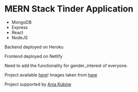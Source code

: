 # MERN Stack Tinder Application

* MongoDB
* Express
* React
* NodeJS

Backend deployed on Heroku

Frontend deployed on Netlify

Need to add the functionality for gender_interest of everyone.

Project available [here](https://scottfo-tinder.netlify.app/)!
Images taken from [here](https://imgur.com/gallery/eC1tMto)

Project supported by [Ania Kubów](https://www.youtube.com/watch?v=Q70IMS-Qnjk&t=9499s)
